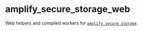 # amplify_secure_storage_web

Web helpers and compiled workers for [`amplify_secure_storage`](https://pub.dev/packages/amplify_secure_storage).

